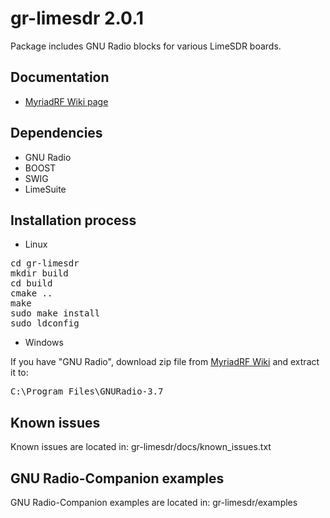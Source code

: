 # gr-limesdr 2.0.1

Package includes GNU Radio blocks for various LimeSDR boards.

## Documentation

* [MyriadRF Wiki page](https://wiki.myriadrf.org/Gr-limesdr_Plugin_for_GNURadio)

## Dependencies
 
* GNU Radio
* BOOST
* SWIG
* LimeSuite

## Installation process

* Linux

<pre>
cd gr-limesdr
mkdir build
cd build
cmake ..
make
sudo make install
sudo ldconfig
</pre>

* Windows

If you have "GNU Radio", download zip file from [MyriadRF Wiki](http://downloads.myriadrf.org/project/limesuite/19.01/GNU_Radio_windows_19.01.zip) and extract it to:
<pre>
C:\Program Files\GNURadio-3.7
</pre>

## Known issues

Known issues are located in:
gr-limesdr/docs/known_issues.txt

## GNU Radio-Companion examples

GNU Radio-Companion examples are located in:
gr-limesdr/examples
